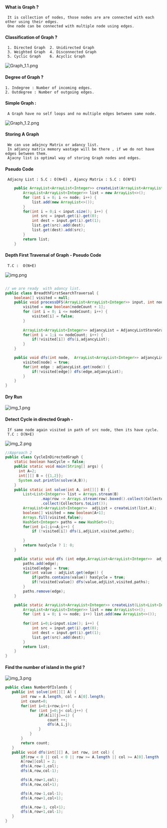 
#### What is Graph ?
     It is collection of nodes, those nodes are are connected with each other using their edges.
     One node can be connected with multiple node using edges.

#### Classification of Graph ?
     1. Directed Graph  2. Unidirected Graph
     3. Weighted Graph  4. Disconnected Graph
     5. Cyclic Graph    6. Acyclic Graph

![Graph_1.1.png](images/graph/graph1/Graph_1.1.png)

#### Degree of Graph ?
    1. Indegree : Number of incoming edges.
    2. Outdegree : Number of outgoing edges.

#### Simple Graph :
     A Graph have no self loops and no multiple edges between same node.
![Graph_1.2.png](images/graph/graph1/Graph_1.2.png)

#### Storing A Graph
     We can use adajncy Matrix or adancy list. 
     In adjancy matrix memory wastage will be there , if we do not have edges between them.
     Ajacny list is optimal way of storing Graph nodes and edges.

#### Pseudo Code
     Adjacny List : S.C : O(N+E) , Ajancy Matrix : S.C : O(N*E)

```java
    public ArrayList<ArrayList<Integer>> createList(ArrayList<ArrayList<Integer>> input, int node) {
        ArrayList<ArrayList<Integer>> list = new ArrayList<>();
        for (int i = 0; i <= node; i++) {
            list.add(new ArrayList<>());
        }
        for(int i = 0;i < input.size(); i++) {
            int src = input.get(i).get(0);
            int dest = input.get(i).get(1);
            list.get(src).add(dest);
            list.get(dest).add(src);
        }
        return list;
    }
```

#### Depth First Traversal of Graph - Pseudo Code 
     T.C :  O(N+E)
![img.png](images/graph/graph1/img.png)

```java

// we are ready  with adancy list.
public class BreadthFirstSearchTraversal {
    boolean[] visited = null;
    public void processDFS(ArrayList<ArrayList<Integer>> input, int nodeCount) {
        visited = new boolean[nodeCount + 1];
        for (int i = 0; i <= nodeCount; i++) {
            visited[i] = false;
        }
       
        ArrayList<ArrayList<Integer>> adjancyList = AdjancyListStoreGraph.createList(input,nodeCount);
        for(int i = 1;i <= nodeCount; i++) {
            if(!visited[i]) dfs(i,adjancyList);
        }
    }

    public void dfs(int node,  ArrayList<ArrayList<Integer>> adjancyList) {
        visited[node] = true;
        for(int edge : adjancyList.get(node)) {
            if(!visited[edge]) dfs(edge,adjancyList);
        }
    }
}
```
#### Dry Run
![img_1.png](images/graph/graph1/img_1.png)

#### Detect Cycle in directed Graph -
     If same node again visited in path of src node, then its have cycle.
     T.C : O(N+E)
![img_2.png](images/graph/graph1/img_2.png)
```java
//Approach 2
public class CycleInDirectedGraph {
    static boolean hasCycle = false;
    public static void main(String[] args) {
      int A=2;
      int[][] B = {{1,2}};
      System.out.println(solve(A,B));
    }
    public static int solve(int A, int[][] B) {
        List<List<Integer>> list = Arrays.stream(B)
                .map(row -> Arrays.stream(row).boxed().collect(Collectors.toList()))
                .collect(Collectors.toList());
        ArrayList<ArrayList<Integer>>  adjList = createList(list,A);
        boolean[] visited = new boolean[A+1];
        Arrays.fill(visited,false);
        HashSet<Integer> paths = new HashSet<>();
        for(int i=1;i<=A;i++) {
            if (!visited[i]) dfs(i,adjList,visited,paths);
            
        }
        return hasCycle ? 1: 0;
    }

    public static void dfs (int edge,ArrayList<ArrayList<Integer>>  adjList, boolean[] visited, HashSet<Integer> paths) {
        paths.add(edge);
        visited[edge] = true;
        for(int value : adjList.get(edge)) {
            if(paths.contains(value)) hasCycle = true;
            if(!visited[value]) dfs(value,adjList,visited,paths);
        }
        paths.remove(edge);
    }

    public static ArrayList<ArrayList<Integer>> createList(List<List<Integer>> input, int node) {
        ArrayList<ArrayList<Integer>> list = new ArrayList<>();
        for (int i = 0; i <= node; i++) list.add(new ArrayList<>());
        
        for(int i=0;i<input.size(); i++) {
            int src = input.get(i).get(0);
            int dest = input.get(i).get(1);
            list.get(src).add(dest);
        }
        return list;
    }
}
```

#### Find the number of island in the grid ?
![img_3.png](images/graph/graph1/img_3.png)
 ```java
public class NumberOfIslands {
    public int solve(int[][] A) {
        int row = A.length, col = A[0].length;
        int count=0;
        for(int i=0;i<row;i++) {
            for (int j=0;j< col;j++) {
                if(A[i][j]==1) {
                    count ++;
                    dfs(A,i,j);
                }
            }
        }
        return count;
    }
    public void dfs(int[][] A, int row, int col) {
        if(row < 0 || col < 0 || row >= A.length || col >= A[0].length || A[row][col] != 1)  return;
        A[row][col] = 2;
        dfs(A,row-1,col);
        dfs(A,row,col-1);

        dfs(A,row+1,col);
        dfs(A,row,col+1);

        dfs(A,row-1,col-1);
        dfs(A,row+1,col+1);

        dfs(A,row-1, col+1);
        dfs(A,row+1,col-1);
    }
}
```


